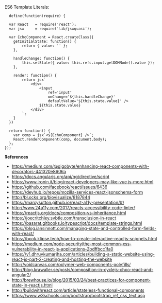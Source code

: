 ES6 Template Literals:

      define(function(require) {

      var React   = require('react');
      var jsx     = require('lib/jsxquasi');

      var EchoComponent = React.createClass({
        getInitialState: function() {
            return { value: '' };
        },

        handleChange: function() {
            this.setState({ value: this.refs.input.getDOMNode().value });
        },

        render: function() {
            return jsx`
                <div>
                    <input 
                        ref='input' 
                        onChange='${this.handleChange}' 
                        defaultValue='${this.state.value}' />
                    ${this.state.value}
                </div>
            `;
        }
      })

      return function() {
        var comp = jsx`<${EchoComponent} />`;
        React.renderComponent(comp, document.body);
      };
    });



**References**
* https://medium.com/@gigobyte/enhancing-react-components-with-decorators-441320e8606a
* https://docs.angularjs.org/api/ng/directive/script
* https://www.ironin.it/blog/react-developers-may-like-vue.js-more.html
* https://github.com/facebook/react/issues/6436
* https://devhub.io/repos/mozilla-services-react-jsonschema-form
* http://bl.ocks.org/biovisualize/8187844
* https://marcysutton.github.io/react-a11y-presentation/#/
* http://www.24a11y.com/2017/reacts-accessibility-code-linter/
* https://reactjs.org/docs/composition-vs-inheritance.html
* https://joecritchley.svbtle.com/transclusion-in-react
* https://basarat.gitbooks.io/typescript/docs/template-strings.html
* https://blog.iansinnott.com/managing-state-and-controlled-form-fields-with-react/
* https://book.klipse.tech/how-to-create-interactive-reactjs-snippets.html
* https://medium.com/node-security/the-most-common-xss-vulnerability-in-react-js-applications-2bdffbcc1fa0
* https://v1.dhruvkumarjha.com/articles/building-a-static-website-using-react-js-part-2-creating-and-hosting-the-website
* http://voidcanvas.com/polymer-web-components-polyfills/
* http://blog.krawaller.se/posts/composition-in-cyclejs-choo-react-and-angular2/
* http://brewhouse.io/blog/2015/03/24/best-practices-for-component-state-in-reactjs.html
* http://buildwithreact.com/article/stateless-functional-components
* https://www.w3schools.com/bootstrap/bootstrap_ref_css_text.asp